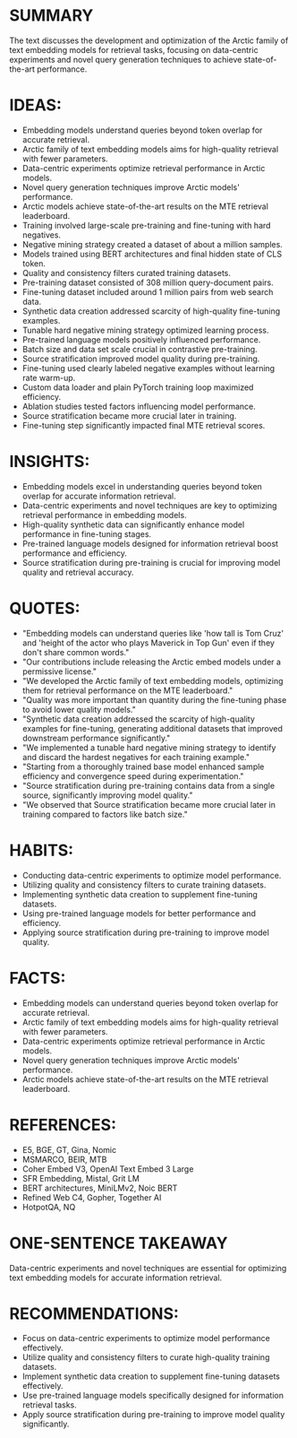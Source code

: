 # SUMMARY
The text discusses the development and optimization of the Arctic family of text embedding models for retrieval tasks, focusing on data-centric experiments and novel query generation techniques to achieve state-of-the-art performance.

# IDEAS:
- Embedding models understand queries beyond token overlap for accurate retrieval.
- Arctic family of text embedding models aims for high-quality retrieval with fewer parameters.
- Data-centric experiments optimize retrieval performance in Arctic models.
- Novel query generation techniques improve Arctic models' performance.
- Arctic models achieve state-of-the-art results on the MTE retrieval leaderboard.
- Training involved large-scale pre-training and fine-tuning with hard negatives.
- Negative mining strategy created a dataset of about a million samples.
- Models trained using BERT architectures and final hidden state of CLS token.
- Quality and consistency filters curated training datasets.
- Pre-training dataset consisted of 308 million query-document pairs.
- Fine-tuning dataset included around 1 million pairs from web search data.
- Synthetic data creation addressed scarcity of high-quality fine-tuning examples.
- Tunable hard negative mining strategy optimized learning process.
- Pre-trained language models positively influenced performance.
- Batch size and data set scale crucial in contrastive pre-training.
- Source stratification improved model quality during pre-training.
- Fine-tuning used clearly labeled negative examples without learning rate warm-up.
- Custom data loader and plain PyTorch training loop maximized efficiency.
- Ablation studies tested factors influencing model performance.
- Source stratification became more crucial later in training.
- Fine-tuning step significantly impacted final MTE retrieval scores.

# INSIGHTS:
- Embedding models excel in understanding queries beyond token overlap for accurate information retrieval.
- Data-centric experiments and novel techniques are key to optimizing retrieval performance in embedding models.
- High-quality synthetic data can significantly enhance model performance in fine-tuning stages.
- Pre-trained language models designed for information retrieval boost performance and efficiency.
- Source stratification during pre-training is crucial for improving model quality and retrieval accuracy.

# QUOTES:
- "Embedding models can understand queries like 'how tall is Tom Cruz' and 'height of the actor who plays Maverick in Top Gun' even if they don't share common words."
- "Our contributions include releasing the Arctic embed models under a permissive license."
- "We developed the Arctic family of text embedding models, optimizing them for retrieval performance on the MTE leaderboard."
- "Quality was more important than quantity during the fine-tuning phase to avoid lower quality models."
- "Synthetic data creation addressed the scarcity of high-quality examples for fine-tuning, generating additional datasets that improved downstream performance significantly."
- "We implemented a tunable hard negative mining strategy to identify and discard the hardest negatives for each training example."
- "Starting from a thoroughly trained base model enhanced sample efficiency and convergence speed during experimentation."
- "Source stratification during pre-training contains data from a single source, significantly improving model quality."
- "We observed that Source stratification became more crucial later in training compared to factors like batch size."

# HABITS:
- Conducting data-centric experiments to optimize model performance.
- Utilizing quality and consistency filters to curate training datasets.
- Implementing synthetic data creation to supplement fine-tuning datasets.
- Using pre-trained language models for better performance and efficiency.
- Applying source stratification during pre-training to improve model quality.

# FACTS:
- Embedding models can understand queries beyond token overlap for accurate retrieval.
- Arctic family of text embedding models aims for high-quality retrieval with fewer parameters.
- Data-centric experiments optimize retrieval performance in Arctic models.
- Novel query generation techniques improve Arctic models' performance.
- Arctic models achieve state-of-the-art results on the MTE retrieval leaderboard.

# REFERENCES:
- E5, BGE, GT, Gina, Nomic
- MSMARCO, BEIR, MTB
- Coher Embed V3, OpenAI Text Embed 3 Large
- SFR Embedding, Mistal, Grit LM
- BERT architectures, MiniLMv2, Noic BERT
- Refined Web C4, Gopher, Together AI
- HotpotQA, NQ

# ONE-SENTENCE TAKEAWAY
Data-centric experiments and novel techniques are essential for optimizing text embedding models for accurate information retrieval.

# RECOMMENDATIONS:
- Focus on data-centric experiments to optimize model performance effectively.
- Utilize quality and consistency filters to curate high-quality training datasets.
- Implement synthetic data creation to supplement fine-tuning datasets effectively.
- Use pre-trained language models specifically designed for information retrieval tasks.
- Apply source stratification during pre-training to improve model quality significantly.